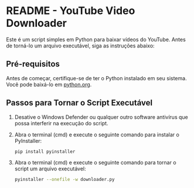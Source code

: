 # README - YouTube Video Downloader

Este é um script simples em Python para baixar vídeos do YouTube. Antes de torná-lo um arquivo executável, siga as instruções abaixo:

## Pré-requisitos

Antes de começar, certifique-se de ter o Python instalado em seu sistema. Você pode baixá-lo em [python.org](https://www.python.org/downloads/).

## Passos para Tornar o Script Executável

1. Desative o Windows Defender ou qualquer outro software antivírus que possa interferir na execução do script.

2. Abra o terminal (cmd) e execute o seguinte comando para instalar o PyInstaller:

   ```bash
   pip install pyinstaller
3. Abra o terminal (cmd) e execute o seguinte comando para tornar o script um arquivo executável:
   ```bash
   pyinstaller --onefile -w downloader.py
